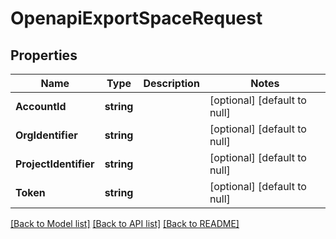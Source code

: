 # OpenapiExportSpaceRequest

## Properties
Name | Type | Description | Notes
------------ | ------------- | ------------- | -------------
**AccountId** | **string** |  | [optional] [default to null]
**OrgIdentifier** | **string** |  | [optional] [default to null]
**ProjectIdentifier** | **string** |  | [optional] [default to null]
**Token** | **string** |  | [optional] [default to null]

[[Back to Model list]](../README.md#documentation-for-models) [[Back to API list]](../README.md#documentation-for-api-endpoints) [[Back to README]](../README.md)

